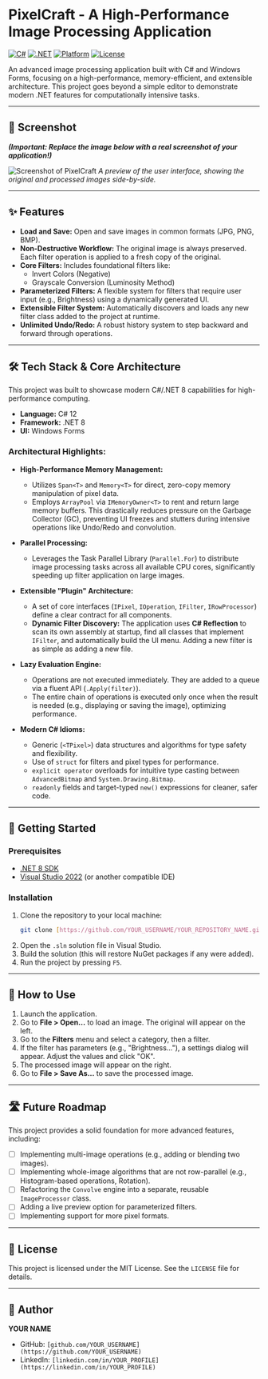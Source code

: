 # PixelCraft - A High-Performance Image Processing Application

[![C#](https://img.shields.io/badge/C%23-11-blueviolet)](https://learn.microsoft.com/en-us/dotnet/csharp/)
[![.NET](https://img.shields.io/badge/.NET-8.0-blue)](https://dotnet.microsoft.com/en-us/download/dotnet/8.0)
[![Platform](https://img.shields.io/badge/Platform-Windows-0078D6)](https://www.microsoft.com/en-us/windows)
[![License](https://img.shields.io/badge/License-MIT-green)](LICENSE)

An advanced image processing application built with C# and Windows Forms, focusing on a high-performance, memory-efficient, and extensible architecture. This project goes beyond a simple editor to demonstrate modern .NET features for computationally intensive tasks.

---

## 📸 Screenshot

***(Important: Replace the image below with a real screenshot of your application!)***

![Screenshot of PixelCraft](https://i.imgur.com/x5zUa2p.png) 
*A preview of the user interface, showing the original and processed images side-by-side.*

---

## ✨ Features

* **Load and Save:** Open and save images in common formats (JPG, PNG, BMP).
* **Non-Destructive Workflow:** The original image is always preserved. Each filter operation is applied to a fresh copy of the original.
* **Core Filters:** Includes foundational filters like:
    * Invert Colors (Negative)
    * Grayscale Conversion (Luminosity Method)
* **Parameterized Filters:** A flexible system for filters that require user input (e.g., Brightness) using a dynamically generated UI.
* **Extensible Filter System:** Automatically discovers and loads any new filter class added to the project at runtime.
* **Unlimited Undo/Redo:** A robust history system to step backward and forward through operations.

---

## 🛠️ Tech Stack & Core Architecture

This project was built to showcase modern C#/.NET 8 capabilities for high-performance computing.

* **Language:** C# 12
* **Framework:** .NET 8
* **UI:** Windows Forms

### Architectural Highlights:

* **High-Performance Memory Management:**
    * Utilizes `Span<T>` and `Memory<T>` for direct, zero-copy memory manipulation of pixel data.
    * Employs `ArrayPool` via `IMemoryOwner<T>` to rent and return large memory buffers. This drastically reduces pressure on the Garbage Collector (GC), preventing UI freezes and stutters during intensive operations like Undo/Redo and convolution.

* **Parallel Processing:**
    * Leverages the Task Parallel Library (`Parallel.For`) to distribute image processing tasks across all available CPU cores, significantly speeding up filter application on large images.

* **Extensible "Plugin" Architecture:**
    * A set of core interfaces (`IPixel`, `IOperation`, `IFilter`, `IRowProcessor`) define a clear contract for all components.
    * **Dynamic Filter Discovery:** The application uses **C# Reflection** to scan its own assembly at startup, find all classes that implement `IFilter`, and automatically build the UI menu. Adding a new filter is as simple as adding a new file.

* **Lazy Evaluation Engine:**
    * Operations are not executed immediately. They are added to a queue via a fluent API (`.Apply(filter)`).
    * The entire chain of operations is executed only once when the result is needed (e.g., displaying or saving the image), optimizing performance.

* **Modern C# Idioms:**
    * Generic (`<TPixel>`) data structures and algorithms for type safety and flexibility.
    * Use of `struct` for filters and pixel types for performance.
    * `explicit operator` overloads for intuitive type casting between `AdvancedBitmap` and `System.Drawing.Bitmap`.
    * `readonly` fields and target-typed `new()` expressions for cleaner, safer code.

---

## 🚀 Getting Started

### Prerequisites

* [.NET 8 SDK](https://dotnet.microsoft.com/en-us/download/dotnet/8.0)
* [Visual Studio 2022](https://visualstudio.microsoft.com/) (or another compatible IDE)

### Installation

1.  Clone the repository to your local machine:
    ```bash
    git clone [https://github.com/YOUR_USERNAME/YOUR_REPOSITORY_NAME.git](https://github.com/YOUR_USERNAME/YOUR_REPOSITORY_NAME.git)
    ```
2.  Open the `.sln` solution file in Visual Studio.
3.  Build the solution (this will restore NuGet packages if any were added).
4.  Run the project by pressing `F5`.

---

## 📖 How to Use

1.  Launch the application.
2.  Go to **File > Open...** to load an image. The original will appear on the left.
3.  Go to the **Filters** menu and select a category, then a filter.
4.  If the filter has parameters (e.g., "Brightness..."), a settings dialog will appear. Adjust the values and click "OK".
5.  The processed image will appear on the right.
6.  Go to **File > Save As...** to save the processed image.

---

## 🛣️ Future Roadmap

This project provides a solid foundation for more advanced features, including:

* [ ] Implementing multi-image operations (e.g., adding or blending two images).
* [ ] Implementing whole-image algorithms that are not row-parallel (e.g., Histogram-based operations, Rotation).
* [ ] Refactoring the `Convolve` engine into a separate, reusable `ImageProcessor` class.
* [ ] Adding a live preview option for parameterized filters.
* [ ] Implementing support for more pixel formats.

---

## 📄 License

This project is licensed under the MIT License. See the `LICENSE` file for details.

---

## 👤 Author

**YOUR NAME**

* GitHub: `[github.com/YOUR_USERNAME](https://github.com/YOUR_USERNAME)`
* LinkedIn: `[linkedin.com/in/YOUR_PROFILE](https://linkedin.com/in/YOUR_PROFILE)`
